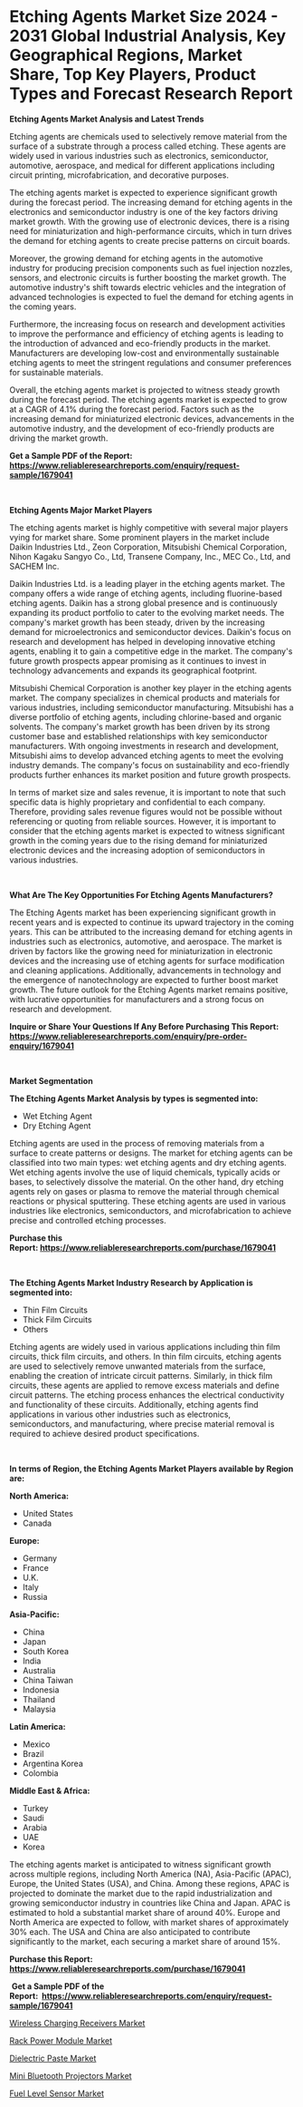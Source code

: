 <p><h1>Etching Agents Market Size 2024 - 2031 Global Industrial Analysis, Key Geographical Regions, Market Share, Top Key Players, Product Types and Forecast Research Report</h1></p><p><strong>Etching Agents Market Analysis and Latest Trends</strong></p>
<p><p>Etching agents are chemicals used to selectively remove material from the surface of a substrate through a process called etching. These agents are widely used in various industries such as electronics, semiconductor, automotive, aerospace, and medical for different applications including circuit printing, microfabrication, and decorative purposes.</p><p>The etching agents market is expected to experience significant growth during the forecast period. The increasing demand for etching agents in the electronics and semiconductor industry is one of the key factors driving market growth. With the growing use of electronic devices, there is a rising need for miniaturization and high-performance circuits, which in turn drives the demand for etching agents to create precise patterns on circuit boards.</p><p>Moreover, the growing demand for etching agents in the automotive industry for producing precision components such as fuel injection nozzles, sensors, and electronic circuits is further boosting the market growth. The automotive industry's shift towards electric vehicles and the integration of advanced technologies is expected to fuel the demand for etching agents in the coming years.</p><p>Furthermore, the increasing focus on research and development activities to improve the performance and efficiency of etching agents is leading to the introduction of advanced and eco-friendly products in the market. Manufacturers are developing low-cost and environmentally sustainable etching agents to meet the stringent regulations and consumer preferences for sustainable materials.</p><p>Overall, the etching agents market is projected to witness steady growth during the forecast period. The etching agents market is expected to grow at a CAGR of 4.1% during the forecast period. Factors such as the increasing demand for miniaturized electronic devices, advancements in the automotive industry, and the development of eco-friendly products are driving the market growth.</p></p>
<p><strong>Get a Sample PDF of the Report:&nbsp; <a href="https://www.reliableresearchreports.com/enquiry/request-sample/1679041">https://www.reliableresearchreports.com/enquiry/request-sample/1679041</a></strong></p>
<p>&nbsp;</p>
<p><strong>Etching Agents Major Market Players</strong></p>
<p><p>The etching agents market is highly competitive with several major players vying for market share. Some prominent players in the market include Daikin Industries Ltd., Zeon Corporation, Mitsubishi Chemical Corporation, Nihon Kagaku Sangyo Co., Ltd, Transene Company, Inc., MEC Co., Ltd, and SACHEM Inc.</p><p>Daikin Industries Ltd. is a leading player in the etching agents market. The company offers a wide range of etching agents, including fluorine-based etching agents. Daikin has a strong global presence and is continuously expanding its product portfolio to cater to the evolving market needs. The company's market growth has been steady, driven by the increasing demand for microelectronics and semiconductor devices. Daikin's focus on research and development has helped in developing innovative etching agents, enabling it to gain a competitive edge in the market. The company's future growth prospects appear promising as it continues to invest in technology advancements and expands its geographical footprint.</p><p>Mitsubishi Chemical Corporation is another key player in the etching agents market. The company specializes in chemical products and materials for various industries, including semiconductor manufacturing. Mitsubishi has a diverse portfolio of etching agents, including chlorine-based and organic solvents. The company's market growth has been driven by its strong customer base and established relationships with key semiconductor manufacturers. With ongoing investments in research and development, Mitsubishi aims to develop advanced etching agents to meet the evolving industry demands. The company's focus on sustainability and eco-friendly products further enhances its market position and future growth prospects.</p><p>In terms of market size and sales revenue, it is important to note that such specific data is highly proprietary and confidential to each company. Therefore, providing sales revenue figures would not be possible without referencing or quoting from reliable sources. However, it is important to consider that the etching agents market is expected to witness significant growth in the coming years due to the rising demand for miniaturized electronic devices and the increasing adoption of semiconductors in various industries.</p></p>
<p>&nbsp;</p>
<p><strong>What Are The Key Opportunities For Etching Agents Manufacturers?</strong></p>
<p><p>The Etching Agents market has been experiencing significant growth in recent years and is expected to continue its upward trajectory in the coming years. This can be attributed to the increasing demand for etching agents in industries such as electronics, automotive, and aerospace. The market is driven by factors like the growing need for miniaturization in electronic devices and the increasing use of etching agents for surface modification and cleaning applications. Additionally, advancements in technology and the emergence of nanotechnology are expected to further boost market growth. The future outlook for the Etching Agents market remains positive, with lucrative opportunities for manufacturers and a strong focus on research and development.</p></p>
<p><strong>Inquire or Share Your Questions If Any Before Purchasing This Report: <a href="https://www.reliableresearchreports.com/enquiry/pre-order-enquiry/1679041">https://www.reliableresearchreports.com/enquiry/pre-order-enquiry/1679041</a></strong></p>
<p>&nbsp;</p>
<p><strong>Market Segmentation</strong></p>
<p><strong>The Etching Agents Market Analysis by types is segmented into:</strong></p>
<p><ul><li>Wet Etching Agent</li><li>Dry Etching Agent</li></ul></p>
<p><p>Etching agents are used in the process of removing materials from a surface to create patterns or designs. The market for etching agents can be classified into two main types: wet etching agents and dry etching agents. Wet etching agents involve the use of liquid chemicals, typically acids or bases, to selectively dissolve the material. On the other hand, dry etching agents rely on gases or plasma to remove the material through chemical reactions or physical sputtering. These etching agents are used in various industries like electronics, semiconductors, and microfabrication to achieve precise and controlled etching processes.</p></p>
<p><strong>Purchase this Report:&nbsp;<a href="https://www.reliableresearchreports.com/purchase/1679041">https://www.reliableresearchreports.com/purchase/1679041</a></strong></p>
<p>&nbsp;</p>
<p><strong>The Etching Agents Market Industry Research by Application is segmented into:</strong></p>
<p><ul><li>Thin Film Circuits</li><li>Thick Film Circuits</li><li>Others</li></ul></p>
<p><p>Etching agents are widely used in various applications including thin film circuits, thick film circuits, and others. In thin film circuits, etching agents are used to selectively remove unwanted materials from the surface, enabling the creation of intricate circuit patterns. Similarly, in thick film circuits, these agents are applied to remove excess materials and define circuit patterns. The etching process enhances the electrical conductivity and functionality of these circuits. Additionally, etching agents find applications in various other industries such as electronics, semiconductors, and manufacturing, where precise material removal is required to achieve desired product specifications.</p></p>
<p>&nbsp;</p>
<p><strong>In terms of Region, the Etching Agents Market Players available by Region are:</strong></p>
<p>
    <p> <strong> North America: </strong>
        <ul>
            <li>United States</li>
            <li>Canada</li>
        </ul>
        </p> 
    <p> <strong> Europe: </strong>
        <ul>
            <li>Germany</li>
            <li>France</li>
            <li>U.K.</li>
            <li>Italy</li>
            <li>Russia</li>
        </ul>
        </p> 
    <p> <strong> Asia-Pacific: </strong>
        <ul>
            <li>China</li>
            <li>Japan</li>
            <li>South Korea</li>
            <li>India</li>
            <li>Australia</li>
            <li>China Taiwan</li>
            <li>Indonesia</li>
            <li>Thailand</li>
            <li>Malaysia</li>
        </ul>
        </p> 
    <p> <strong> Latin America: </strong>
        <ul>
            <li>Mexico</li>
            <li>Brazil</li>
            <li>Argentina Korea</li>
            <li>Colombia</li>
        </ul>
        </p> 
    <p> <strong> Middle East & Africa: </strong>
        <ul>
            <li>Turkey</li>
            <li>Saudi</li>
            <li>Arabia</li>
            <li>UAE</li>
            <li>Korea</li>
        </ul>
    </p>
    </p>
<p><p>The etching agents market is anticipated to witness significant growth across multiple regions, including North America (NA), Asia-Pacific (APAC), Europe, the United States (USA), and China. Among these regions, APAC is projected to dominate the market due to the rapid industrialization and growing semiconductor industry in countries like China and Japan. APAC is estimated to hold a substantial market share of around 40%. Europe and North America are expected to follow, with market shares of approximately 30% each. The USA and China are also anticipated to contribute significantly to the market, each securing a market share of around 15%.</p></p>
<p><strong>Purchase this Report: <a href="https://www.reliableresearchreports.com/purchase/1679041">https://www.reliableresearchreports.com/purchase/1679041</a></strong></p>
<p>&nbsp;<strong>Get a Sample PDF of the Report:&nbsp;&nbsp;<a href="https://www.reliableresearchreports.com/enquiry/request-sample/1679041">https://www.reliableresearchreports.com/enquiry/request-sample/1679041</a></strong></p>
<p><strong></strong></p>
<p><p><a href="https://github.com/merzlyukov93/Market-Research-Report-List-2/blob/main/wireless-charging-receivers-market.md">Wireless Charging Receivers Market</a></p><p><a href="https://github.com/sofyaavrova/Market-Research-Report-List-2/blob/main/rack-power-module-market.md">Rack Power Module Market</a></p><p><a href="https://github.com/zebdakicsin/Market-Research-Report-List-2/blob/main/dielectric-paste-market.md">Dielectric Paste Market</a></p><p><a href="https://github.com/Krish2023na/Market-Research-Report-List-2/blob/main/mini-bluetooth-projectors-market.md">Mini Bluetooth Projectors Market</a></p><p><a href="https://github.com/kholmovskayalyudmila/Market-Research-Report-List-2/blob/main/fuel-level-sensor-market.md">Fuel Level Sensor Market</a></p></p>